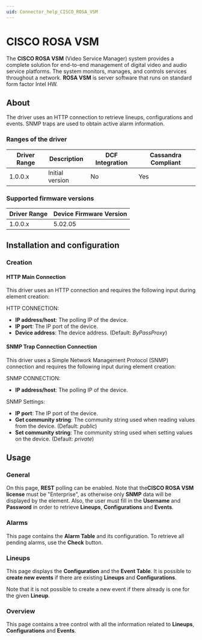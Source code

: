 ```yaml
---
uid: Connector_help_CISCO_ROSA_VSM
---
```


# CISCO ROSA VSM

The **CISCO ROSA VSM** (Video Service Manager) system provides a complete solution for end-to-end management of digital video and audio service platforms. The system monitors, manages, and controls services throughout a network. **ROSA VSM** is server software that runs on standard form factor Intel HW.

## About

The driver uses an HTTP connection to retrieve lineups, configurations and events. SNMP traps are used to obtain active alarm information.

### Ranges of the driver

| **Driver Range** | **Description** | **DCF Integration** | **Cassandra Compliant** |
|------------------|-----------------|---------------------|-------------------------|
| 1.0.0.x          | Initial version | No                  | Yes                     |

### Supported firmware versions

| **Driver Range** | **Device Firmware Version** |
|------------------|-----------------------------|
| 1.0.0.x          | 5.02.05                     |

## Installation and configuration

### Creation

#### HTTP Main Connection

This driver uses an HTTP connection and requires the following input during element creation:

HTTP CONNECTION:

- **IP address/host**: The polling IP of the device.
- **IP port**: The IP port of the device.
- **Device address**: The device address. (Default: *ByPassProxy*)

#### SNMP Trap Connection Connection

This driver uses a Simple Network Management Protocol (SNMP) connection and requires the following input during element creation:

SNMP CONNECTION:

- **IP address/host**: The polling IP of the device.

SNMP Settings:

- **IP port**: The IP port of the device.
- **Get community string**: The community string used when reading values from the device. (Default: *public*)
- **Set community string**: The community string used when setting values on the device. (Default: *private*)

## Usage

### General

On this page, **REST** polling can be enabled. Note that the**CISCO ROSA VSM license** must be "Enterprise", as otherwise only **SNMP** data will be displayed by the element. Also, the user must fill in the **Username** and **Password** in order to retrieve **Lineups**, **Configurations** and **Events**.

### Alarms

This page contains the **Alarm Table** and its configuration. To retrieve all pending alarms, use the **Check** button.

### Lineups

This page displays the **Configuration** and the **Event Table**. It is possible to **create new events** if there are existing **Lineups** and **Configurations**.

Note that it is not possible to create a new event if there already is one for the given **Lineup**.

### Overview

This page contains a tree control with all the information related to **Lineups**, **Configurations** and **Events**.
